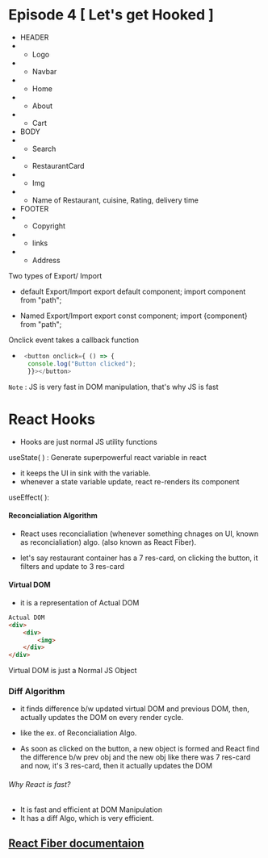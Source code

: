 # Episode 4 [ Let's get Hooked ]
 
 * HEADER
 * - Logo
 * - Navbar
 *  - Home
 *  - About
 *  - Cart
 * BODY
 * - Search
 * - RestaurantCard
 *   - Img
 *   - Name of Restaurant, cuisine, Rating, delivery time
 * FOOTER
 * - Copyright
 * - links
 * - Address


Two types of Export/ Import


- default Export/Import
export default component;
import component from "path";

- Named Export/Import
export const component;
import {component} from "path";

Onclick event takes a callback function
- ```js
   <button onclick={ () => {
    console.log("Button clicked");
    }}></button>


`Note` : JS is very fast in DOM manipulation, that's why JS is fast


# React Hooks

- Hooks are just normal JS utility functions

useState( ) : Generate superpowerful react variable in react
- it keeps the UI in sink with the variable.
- whenever a state variable update, react re-renders its component

useEffect( ): 

#### Reconcialiation Algorithm
- React uses reconcialiation (whenever something chnages on UI, known as reconcialiation) algo. (also known as React Fiber).

- let's say restaurant container has a 7 res-card, on clicking the button, it filters and update to 3 res-card

#### Virtual DOM
- it is a representation of Actual DOM

```HTML
Actual DOM
<div>
    <div>
        <img>
    </div>    
</div>
```

Virtual DOM is just a Normal JS Object

### Diff Algorithm
- it finds difference b/w updated virtual DOM and previous DOM, then, actually updates the DOM on every render cycle.

- like the ex. of Reconcialiation Algo.
- As soon as clicked on the button, a new object is formed and React find the difference b/w prev obj and the new obj like there was 7 res-card and now, it's 3 res-card, then it actually updates the DOM

###### Why React is fast?
- It is fast and efficient at DOM Manipulation
- It has a diff Algo, which is very efficient.

## [React Fiber documentaion](https://github.com/acdlite/react-fiber-architecture)



